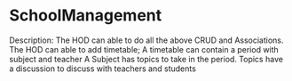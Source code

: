 # SchoolManagement

Description:
The HOD can able to do all the above CRUD and Associations.
The HOD can able to add timetable;
A timetable can contain a period with subject and teacher
A Subject has topics to take in the period.
Topics have a discussion to discuss with teachers and students
